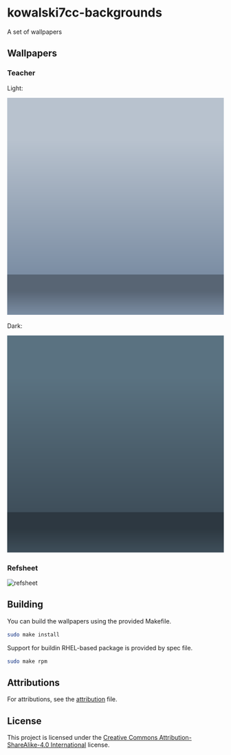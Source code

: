 # kowalski7cc-backgrounds

A set of wallpapers

## Wallpapers

### Teacher

Light:

![teacher-light](teacher/teacher-day.svg)

Dark:

![teacher-dark](teacher/teacher-night.svg)

### Refsheet

![refsheet](refsheet/refsheet.svg)

## Building

You can build the wallpapers using the provided Makefile.

```bash
sudo make install
```

Support for buildin RHEL-based package is provided by spec file.

```bash
sudo make rpm
```

## Attributions

For attributions, see the [attribution](Attribution) file.

## License

This project is licensed under the [Creative Commons Attribution-ShareAlike-4.0 International](COPYING) license.